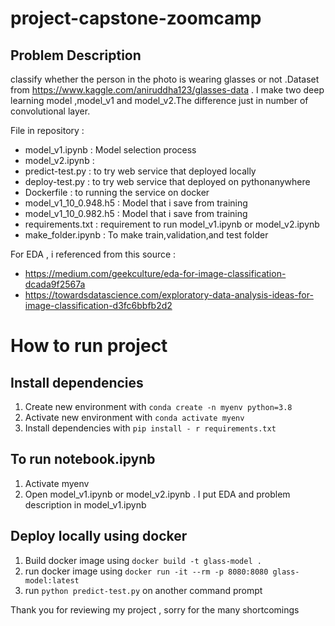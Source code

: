# project-capstone-zoomcamp

## Problem Description

classify whether the person in the photo is wearing glasses or not .Dataset from https://www.kaggle.com/aniruddha123/glasses-data . I make two deep learning model ,model_v1 and model_v2.The difference just in number of convolutional layer. 

File in repository :
* model_v1.ipynb : Model selection process
* model_v2.ipynb : 
* predict-test.py : to try web service that deployed locally
* deploy-test.py  : to try web service that deployed on pythonanywhere
* Dockerfile : to running the service on docker
* model_v1_10_0.948.h5 : Model that i save from training
* model_v1_10_0.982.h5 : Model that i save from training
* requirements.txt : requirement to run model_v1.ipynb or model_v2.ipynb
* make_folder.ipynb : To make train,validation,and test folder

For EDA , i referenced from this source :
* https://medium.com/geekculture/eda-for-image-classification-dcada9f2567a
* https://towardsdatascience.com/exploratory-data-analysis-ideas-for-image-classification-d3fc6bbfb2d2

# How to run project

## Install dependencies
1. Create new environment with `conda create -n myenv python=3.8`
2. Activate new environment with `conda activate myenv`
3. Install dependencies with `pip install - r requirements.txt`

## To run notebook.ipynb
1. Activate myenv
2. Open model_v1.ipynb or model_v2.ipynb . I put EDA and problem description in model_v1.ipynb


## Deploy locally using docker
1. Build docker image using `docker build -t glass-model .`
2. run docker image using `docker run -it --rm -p 8080:8080 glass-model:latest`
3. run `python predict-test.py` on another command prompt 

Thank you for reviewing my project , sorry for the many shortcomings

